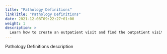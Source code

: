 ```yaml
---
title: "Pathology Definitions"
linkTitle: "Pathology Definitions"
date: 2021-12-08T09:22:27+01:00
weight: 1
description: >
  Learn how to create an outpatient visit and find the outpatient visit created previously
---
```


Pathology Definitions description
